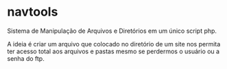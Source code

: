 navtools
========

Sistema de Manipulação de Arquivos e Diretórios em um 
único script php.

A ideia é criar um arquivo que colocado no diretório de um site nos permita ter acesso total aos arquivos e 
pastas mesmo se perdermos o usuário ou a senha do ftp.
